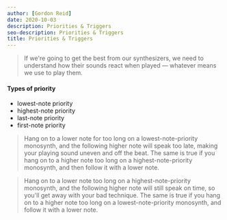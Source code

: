 ```yaml
---
author: [Gordon Reid]
date: 2020-10-03
description: Priorities & Triggers
seo-description: Priorities & Triggers
title: Priorities & Triggers
---
```


> If we're going to get the best from our synthesizers, we need to understand how their sounds react when played — whatever means we use to play them.

#### Types of priority

- lowest-note priority
- highest-note priority
- last-note priority
- first-note priority

> Hang on to a lower note for too long on a lowest-note-priority monosynth, and the following higher note will speak too late, making your playing sound uneven and off the beat. The same is true if you hang on to a higher note too long on a highest-note-priority monosynth, and then follow it with a lower note.

> Hang on to a lower note too long on a highest-note-priority monosynth, and the following higher note will still speak on time, so you'll get away with your bad technique. The same is true if you hang on to a higher note too long on a lowest-note-priority monosynth, and follow it with a lower note.

